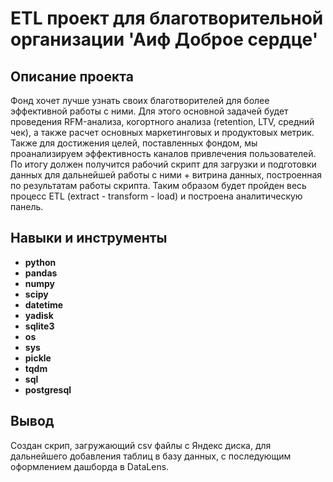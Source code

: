 # ETL проект для благотворительной организации 'Аиф Доброе сердце'

## Описание проекта

Фонд хочет лучше узнать своих благотворителей для более эффективной работы с ними. Для этого основной задачей будет проведения RFM-анализа, когортного анализа (retention, LTV, средний чек), а также расчет основных маркетинговых и продуктовых метрик. Также для достижения целей, поставленных фондом, мы проанализируем эффективность каналов привлечения пользователей. По итогу должен получится рабочий скрипт для загрузки и подготовки данных для дальнейшей работы с ними + витрина данных, построенная по результатам работы скрипта. Таким образом будет пройден весь процесс ETL (extract - transform - load) и построена аналитическую панель.

## Навыки и инструменты

- **python**
- **pandas**
- **numpy**
- **scipy**
- **datetime**
- **yadisk**
- **sqlite3**
- **os**
- **sys**
- **pickle**
- **tqdm**
- **sql**
- **postgresql**

## Вывод

Создан скрип, загружающий csv файлы с Яндекс диска, для дальнейшего добавления таблиц в базу данных, с последующим оформлением дашборда в DataLens.
